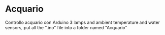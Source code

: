 # Acquario
Controllo acquario con Arduino
3 lamps and ambient temperature and water sensors,
put all the ".ino" file into a folder named "Acquario"
